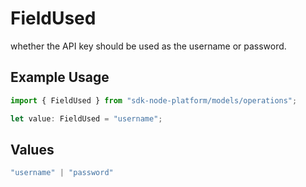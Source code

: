 # FieldUsed

whether the API key should be used as the username or password.

## Example Usage

```typescript
import { FieldUsed } from "sdk-node-platform/models/operations";

let value: FieldUsed = "username";
```

## Values

```typescript
"username" | "password"
```